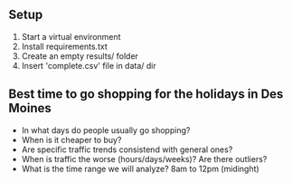 ## Setup
1) Start a virtual environment
2) Install requirements.txt
3) Create an empty results/ folder
4) Insert 'complete.csv' file in data/ dir

## Best time to go shopping for the holidays in Des Moines
- In what days do people usually go shopping?
- When is it cheaper to buy?
- Are specific traffic trends consistend with general ones?
- When is traffic the worse (hours/days/weeks)? Are there outliers?
- What is the time range we will analyze? 8am to 12pm (midinght)